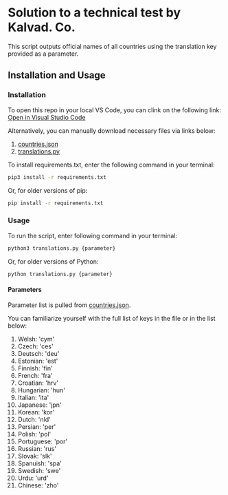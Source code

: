<h1>Solution to a technical test by Kalvad. Co.</h1>
This script outputs official names of all countries using the translation key provided as a parameter.

<h2>Installation and Usage</h2>

<h3>Installation</h3>

To open this repo in your local VS Code, you can clink on the following link:
[Open in Visual Studio Code](https://open.vscode.dev/bulugov/personal)

Alternatively, you can manually download necessary files via links below:

1. [countries.json](https://github.com/bulugov/translations/blob/main/countries.json)
2. [translations.py](https://github.com/bulugov/translations/blob/main/translations.py)

To install requirements.txt, enter the following command in your terminal:
```sh
pip3 install -r requirements.txt 
```

Or, for older versions of pip:
```sh
pip install -r requirements.txt 
```
<h3>Usage</h3>

To run the script, enter following command in your terminal: 
```sh
python3 translations.py {parameter}
```

Or, for older versions of Python: 
```sh
python translations.py {parameter}
```

<h4>Parameters</h4>

Parameter list is pulled from [countries.json](https://github.com/bulugov/personal/blob/main/countries.json).

You can familiarize yourself with the full list of keys in the file or in the list below:
1. Welsh: 'cym'
2. Czech: 'ces'
3. Deutsch: 'deu'
4. Estonian: 'est'
5. Finnish: 'fin'
6. French: 'fra'
7. Croatian: 'hrv'
8. Hungarian: 'hun'
9. Italian: 'ita'
10. Japanese: 'jpn'
11. Korean: 'kor'
12. Dutch: 'nld'
13. Persian: 'per'
14. Polish: 'pol'
15. Portuguese: 'por'
16. Russian: 'rus'
17. Slovak: 'slk'
18. Spanuish: 'spa'
19. Swedish: 'swe'
20. Urdu: 'urd'
21. Chinese: 'zho'




